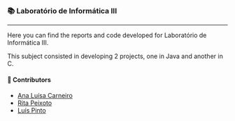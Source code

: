 ### :books: Laboratório de Informática III
***

Here you can find the reports and code developed for Laboratório de Informática III.

This subject consisted in developing 2 projects, one in Java and another in C.   

#### :handshake: Contributors 
- [Ana Luísa Carneiro](https://github.com/Analucar)
- [Rita Peixoto](https://github.com/rita-peixoto)
- [Luís Pinto](https://github.com/L-Pinto)
